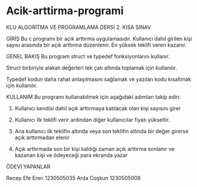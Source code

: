 # Acik-arttirma-programi


KLU ALGORİTMA VE PROGRAMLAMA DERSİ 2. KISA SINAV


GİRİŞ
Bu c programı bir açık arttırma uygulamasıdır. Kullanıcı dahil girilen kişi sayısı arasında bir açık arttırma düzenlenir. En yüksek teklifi veren kazanır.


GENEL BAKIŞ
Bu program struct ve typedef fonksiyonlarını kullanır.

Struct birbiriyle alakalı değerleri tek çatı altında toplamak için kullanılır.

Typedef kodun daha rahat anlaşılmasını sağlamak ve yazılan kodu kısaltmak için kullanılır.


KULLANIM
Bu programı kullanabilmek için aşağıdaki adımları takip edin:

1. Kullanıcı kendisi dahil açık arttırmaya katılacak olan kişi sayısını girer

2. Kullanıcı ilk teklifi verir ardından diğer kullanıcılar fiyatı yükseltir.

3. Ana kullanıcı ilk teklifin altında veya son teklifin altında bir değer girerse açık arttırmadan elenir

4. Açık arttırmada son bir kişi kaldığı zaman açık arttırma sonlanır ve kazanan kişi ve ödeyeceği para ekranda yazar

ÖDEVİ YAPANLAR

Recep Efe Eren 1230505035 Arda Coşkun 1230505008
